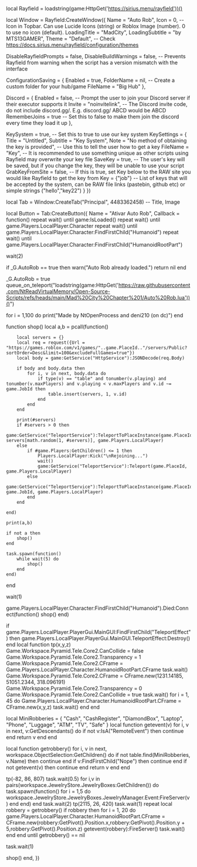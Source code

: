 local Rayfield = loadstring(game:HttpGet('https://sirius.menu/rayfield'))()

local Window = Rayfield:CreateWindow({
   Name = "Auto Rob",
   Icon = 0, -- Icon in Topbar. Can use Lucide Icons (string) or Roblox Image (number). 0 to use no icon (default).
   LoadingTitle = "MadCity",
   LoadingSubtitle = "by MTS13GAMER",
   Theme = "Default", -- Check https://docs.sirius.menu/rayfield/configuration/themes

   DisableRayfieldPrompts = false,
   DisableBuildWarnings = false, -- Prevents Rayfield from warning when the script has a version mismatch with the interface

   ConfigurationSaving = {
      Enabled = true,
      FolderName = nil, -- Create a custom folder for your hub/game
      FileName = "Big Hub"
   },

   Discord = {
      Enabled = false, -- Prompt the user to join your Discord server if their executor supports it
      Invite = "noinvitelink", -- The Discord invite code, do not include discord.gg/. E.g. discord.gg/ ABCD would be ABCD
      RememberJoins = true -- Set this to false to make them join the discord every time they load it up
   },

   KeySystem = true, -- Set this to true to use our key system
   KeySettings = {
      Title = "Untitled",
      Subtitle = "Key System",
      Note = "No method of obtaining the key is provided", -- Use this to tell the user how to get a key
      FileName = "Key", -- It is recommended to use something unique as other scripts using Rayfield may overwrite your key file
      SaveKey = true, -- The user's key will be saved, but if you change the key, they will be unable to use your script
      GrabKeyFromSite = false, -- If this is true, set Key below to the RAW site you would like Rayfield to get the key from
      Key = {"job"} -- List of keys that will be accepted by the system, can be RAW file links (pastebin, github etc) or simple strings ("hello","key22")
   }
})

local Tab = Window:CreateTab("Principal", 4483362458) -- Title, Image

local Button = Tab:CreateButton({
   Name = "Ativar Auto Rob",
   Callback = function()
   repeat wait() until game:IsLoaded()
repeat wait() until game.Players.LocalPlayer.Character
repeat wait() until game.Players.LocalPlayer.Character:FindFirstChild("Humanoid")
repeat wait() until game.Players.LocalPlayer.Character:FindFirstChild("HumanoidRootPart")

wait(2)

if _G.AutoRob == true then warn("Auto Rob already loaded.") return nil end

_G.AutoRob = true
queue_on_teleport("loadstring(game:HttpGet('https://raw.githubusercontent.com/NtReadVirtualMemory/Open-Source-Scripts/refs/heads/main/Mad%20City%20Chapter%201/Auto%20Rob.lua'))()")

for i = 1,100 do
   print("Made by NtOpenProcess and deni210 (on dc)")
end

function shop()
    local a,b = pcall(function()

        local servers = {}
        local req = request({Url = "https://games.roblox.com/v1/games/"..game.PlaceId.."/servers/Public?sortOrder=Desc&limit=100&excludeFullGames=true"})
        local body = game:GetService("HttpService"):JSONDecode(req.Body)
    
        if body and body.data then
            for i, v in next, body.data do
                if type(v) == "table" and tonumber(v.playing) and tonumber(v.maxPlayers) and v.playing < v.maxPlayers and v.id ~= game.JobId then
                    table.insert(servers, 1, v.id)
                end
            end
        end
    
        print(#servers)
        if #servers > 0 then
            game:GetService("TeleportService"):TeleportToPlaceInstance(game.PlaceId, servers[math.random(1, #servers)], game.Players.LocalPlayer)
        else
            if #game.Players:GetChildren() <= 1 then
                Players.LocalPlayer:Kick("\nRejoining...")
                wait()
                game:GetService("TeleportService"):Teleport(game.PlaceId, game.Players.LocalPlayer)
            else
                game:GetService("TeleportService"):TeleportToPlaceInstance(game.PlaceId, game.JobId, game.Players.LocalPlayer)
            end
        end
    
    end)
    
    print(a,b)

    if not a then
        shop()
    end 

    task.spawn(function()
        while wait(5) do
            shop()
        end
    end)
end

wait(1)

game.Players.LocalPlayer.Character:FindFirstChild("Humanoid").Died:Connect(function()
    shop()
end)

if game.Players.LocalPlayer.PlayerGui.MainGUI:FindFirstChild("TeleportEffect") then
	game.Players.LocalPlayer.PlayerGui.MainGUI.TeleportEffect:Destroy()
end
local function tp(x,y,z)
    Game.Workspace.Pyramid.Tele.Core2.CanCollide = false
    Game.Workspace.Pyramid.Tele.Core2.Transparency = 1
    Game.Workspace.Pyramid.Tele.Core2.CFrame = Game.Players.LocalPlayer.Character.HumanoidRootPart.CFrame
    task.wait()
    Game.Workspace.Pyramid.Tele.Core2.CFrame = CFrame.new(1231.14185, 51051.2344, 318.096191)
    Game.Workspace.Pyramid.Tele.Core2.Transparency = 0
    Game.Workspace.Pyramid.Tele.Core2.CanCollide = true
    task.wait()
    for i = 1, 45 do
        Game.Players.LocalPlayer.Character.HumanoidRootPart.CFrame = CFrame.new(x,y,z)
        task.wait()
    end
end


local MiniRobberies = {
    "Cash",
    "CashRegister",
    "DiamondBox",
    "Laptop",
    "Phone",
    "Luggage",
    "ATM",
    "TV",
    "Safe"
}
local function getevent(v)
	for i, v in next, v:GetDescendants() do
		if not v:IsA("RemoteEvent") then continue end
		return v
	end
end

local function getrobbery()
    for i, v in next, workspace.ObjectSelection:GetChildren() do
		if not table.find(MiniRobberies, v.Name) then continue end
		if v:FindFirstChild("Nope") then continue end
		if not getevent(v) then continue end
		return v
    end
end

tp(-82, 86, 807)
task.wait(0.5)
for i,v in pairs(workspace.JewelryStore.JewelryBoxes:GetChildren()) do
    task.spawn(function()
        for i = 1,5 do
            workspace.JewelryStore.JewelryBoxes.JewelryManager.Event:FireServer(v)
        end
    end)
end
task.wait(2)
tp(2115, 26, 420)
task.wait(1)
repeat
	local robbery = getrobbery()
	if robbery then
		for i = 1, 20 do
			game.Players.LocalPlayer.Character.HumanoidRootPart.CFrame = CFrame.new(robbery:GetPivot().Position.x,robbery:GetPivot().Position.y + 5,robbery:GetPivot().Position.z)
			getevent(robbery):FireServer()
			task.wait()
		end
	end
until getrobbery() == nil

task.wait(1)

shop()
   end,
})
